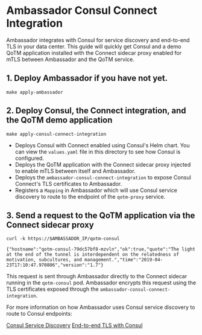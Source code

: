 # Ambassador Consul Connect Integration

Ambassador integrates with Consul for service discovery and end-to-end TLS in your data center. This guide will quickly get Consul and a demo QoTM application installed with the Connect sidecar proxy enabled for mTLS between Ambassador and the QoTM service.

## 1. Deploy Ambassador if you have not yet.

```
make apply-ambassador
```

## 2. Deploy Consul, the Connect integration, and the QoTM demo application

```
make apply-consul-connect-integration
```

- Deploys Consul with Connect enabled using Consul's Helm chart. You can view the `values.yaml` file in this directory to see how Consul is configured.
- Deploys the QoTM application with the Connect sidecar proxy injected to enable mTLS between itself and Ambassador.
- Deploys the `ambassador-consul-connect-integration` to expose Consul Connect's TLS certificates to Ambassador.
- Registers a `Mapping` in Ambassador which will use Consul service discovery to route to the endpoint of the `qotm-proxy` service. 

## 3. Send a request to the QoTM application via the Connect sidecar proxy

```
curl -k https://$AMBASSADOR_IP/qotm-consul

{"hostname":"qotm-consul-79dc57bf8-mzvln","ok":true,"quote":"The light at the end of the tunnel is interdependent on the relatedness of motivation, subcultures, and management.","time":"2019-04-23T17:10:47.970806","version":"1.7"}
```

This request is sent through Ambassador directly to the Connect sidecar running in the `qotm-consul` pod. Ambassador encrypts this request using the TLS certificates exposed through the `ambassador-consul-connect-integration`. 

For more information on how Ambassador uses Consul service discovery to route to Consul endpoints:

[Consul Service Discovery](https://www.getambassador.io/user-guide/consul)
[End-to-end TLS with Consul](https://www.getambassador.io/reference/core/tls/#consul-mtls)
